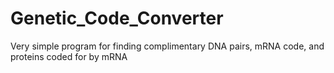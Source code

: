 Genetic_Code_Converter
======================

Very simple program for finding complimentary DNA pairs, mRNA code, and proteins coded for by mRNA
